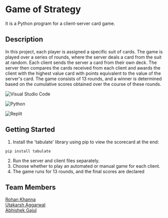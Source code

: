 # Game of Strategy

It is a Python program for a client-server card game.

## Description

In this project, each player is assigned a specific suit of cards. The game is played over a series of rounds, where the server deals a card from the suit at random. Each client sends the server a card from their own deck. The server then compares the cards received from each client and awards the client with the highest value card with points equivalent to the value of the server's card. The game consists of 13 rounds, and a winner is determined based on the cumulative scores obtained over the course of these rounds.

![Visual Studio Code](https://img.shields.io/badge/Visual%20Studio%20Code-0078d7.svg?style=for-the-badge&logo=visual-studio-code&logoColor=white)

![Python](https://img.shields.io/badge/python-3670A0?style=for-the-badge&logo=python&logoColor=ffdd54) 

![Replit](https://img.shields.io/badge/Replit-DD1200?style=for-the-badge&logo=Replit&logoColor=white)

## Getting Started

1. Install the 'tabulate' library using pip to view the scorecard at the end:
```
pip install tabulate
```
2. Run the server and client files separately.
3. Choose whether to play an automated or manual game for each client.
4. The game runs for 13 rounds, and the final scores are declared

## Team Members

[Rohan Khanna](https://github.com/ro-rok)\
[Utakarsh Aggarwal](https://github.com/UtakarshAgg)\
[Abhishek Gajul](https://github.com/was-abhi)
